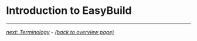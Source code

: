 # Introduction to EasyBuild

---

[*next: Terminology*](terminology.md) - [*(back to overview page)*](index.md)
